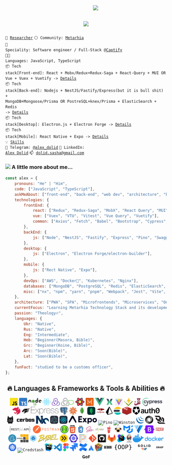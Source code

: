 <img align='right' src="https://media.giphy.com/media/M9gbBd9nbDrOTu1Mqx/giphy.gif" width="230">

<h1 align="center">
  <a href="https://git.io/typing-svg">
    <img src="https://readme-typing-svg.herokuapp.com/?font=Fira+Code&weight=600&size=30&center=true&lines=Hello,+There!+👋;I+am+Alex+Dolid....;Nice+to+meet+you!+🙂">
  </a>
</h1>

<code>🔭&nbsp;[Researcher](https://www.linkedin.com/in/alex-dolid/)</code>
<code>⚪ Community: [Metarhia](https://github.com/metarhia)</code><br>
<code>👷 Speciality: Software engineer / Full-Stack @[Captify](https://github.com/captify)</code><br>
<code>🧑‍💻 Languages: JavaScript, TypeScript</code><br>
<code>📦 Tech stack[Front-end]: React + Mobx/Redux+Redux-Saga + React-Query + MUI OR Vue + Vuex + Vuetify -> [Details](FRONTEND_DETAILS.md)</code><br>
<code>📦 Tech stack[Back-end]: Nodejs + NestJS/Fastify/Express(but it is bull shit) + MongoDB+Mongoose/Prisma OR PostreSQL+knex/Prisma + ElasticSearch + Redis -> [Details](BACKEND_DETAILS.md)</code><br>
<code>📦 Tech stack[Desktop]: Electron.js + Electron Forge -> [Details](DESKTOP_DETAILS.md)</code><br>
<code>📦 Tech stack[Mobile]: React Native + Expo -> [Details](MOBILE_DETAILS.md)</code><br>
<code>💡 [Skills](SKILLS.md)</code><br>
<code>💬 Telegram: [@alex_dolid](https://t.me/alex_dolid)</code>
<code>💬 LinkedIn: [Alex Dolid](https://linkedin.com/in/alex-dolid/)</code>
<code>📫 [dolid.sasha@gmail.com](mailto:dolid.sasha@gmail.com)</code>

### <img src="https://media.giphy.com/media/VgCDAzcKvsR6OM0uWg/giphy.gif" width="50"> A little more about me...  

```javascript
const alex = {
    pronouns: "He" | "Him",
    code: ["JavaScript", "TypeScript"],
    askMeAbout: ["front-end", "back-end", "web dev", "architecture", "best practice", "tech", "app dev", "theology🔥", "history"],
    technologies: {
        frontEnd: {
            react: ["Redux", "Redux-Saga", "MobX", "React Query", "MUI"],
            vue: ["Vuex", "VTU", "Vitest", "Vue Query", "Vuetify"],
            common: ["Axios", "Fetch", "Babel", "Bootstrap", "Cypress", "SCSS"],
        },
        backEnd: {
            js: ["Node", "NestJS", "Fastify", "Express", "Pino", "Swagger", "RESTful API", "WebSocket", "RPC"],
        },
        desktop: {
            js: ["Electron", "Electron Forge/electron-builder"],
        },
        mobile: {
            js: ["Rect Native", "Expo"],
        },
        devOps: ["AWS", "Docker🐳", "Kubernetes", "Nginx"],
        databases: ["MongoDB", "PostgreSQL", "Redis", "ElasticSearch", "MongoDB Atlas", "Prisma],
        misc: ["nx", "npm", "yarn", "pnpm", "Webpack", "Jest", "Vite", "Auth0", "Cerbos", "Credstash"],
    },
    architecture: ["PWA", "SPA", "Microfrontends", "Microservices", "Onion(Layer)", "DDD", "SOLID", "GRASP", "GoF"],
    currentFocus: "Learning Metarhia Technology Stack and its development principles",
    passion: "Theology🔥",
    languages: {
        Ukr: "Native",
        Rus: "Native",
        Eng: "Intermediate",
        Heb: "Beginner(Masora, Bible)",
        Grc: "Beginner(Koine, Bible)",
        Arc: "Soon(Bible)",
        Lat: "Soon(Bible)",
    },
    funFact: "studied to be a customs officer",
};
```

<h2 align="center">🔥 Languages & Frameworks & Tools & Abilities 🔥</h2>

<p align="center">
  <code><img title="JavaScript" height="25" src="images/javascript.svg"></code>
  <code><img title="TypeScript" height="25" src="images/typescript.svg"></code>
  <code><img title="Node.js" height="25" src="images/nodejs.svg"></code>
  <code><img title="React" height="25" src="images/react.svg"></code>
  <code><img title="Redux" height="25" src="images/redux.svg"></code>
  <code><img title="Redux-Saga" height="25" src="images/redux-saga.svg"></code>
  <code><img title="React Query" height="25" src="images/react-query.svg"></code>
  <code><img title="MobX" height="25" src="images/mobx.svg"></code>
  <code><img title="Vue" height="25" src="images/vue.svg"></code>
  <code><img title="Vuex" height="25" src="images/vuex.svg"></code>
  <code><img title="Vite" height="25" src="images/vite.svg"></code>
  <code><img title="Vitest" height="25" src="images/vitest.svg"></code>
  <code><img title="Jest" height="25" src="images/jest.svg"></code>
  <code><img title="Cypress" height="25" src="images/cypress.svg"></code>
  <code><img title="NestJS" height="25" src="images/nestjs.svg"></code>
  <code><img title="Fastify" height="25" src="images/fastify.svg"></code>
  <code><img title="Express" height="25" src="images/express.svg"></code>
  <code><img title="PostgreSQL" height="25" src="images/postgresql.svg"></code>
  <code><img title="Knex" height="25" src="images/knex.svg"></code>
  <code><img title="MongoDB" height="25" src="images/mongodb.svg"></code>
  <code><img title="MongoDB Atlas" height="25" src="images/mongodb-atlas.svg"></code>
  <code><img title="Mongoose" height="25" src="images/mongoose.svg"></code>
  <code><img title="Prisma" height="25" src="images/prisma.svg"></code>
  <code><img title="ElasticSearch" height="25" src="images/elasticsearch.svg"></code>
  <code><img title="Redis" height="25" src="images/redis.svg"></code>
  <code><img title="Auth0" height="25" src="images/auth0.svg"></code>
  <code><img title="Cerbos" height="25" src="images/cerbos.png"></code>
  <code><img title="NX" height="25" src="images/nx.svg"></code>
  <code><img title="Electron.js" height="25" src="images/electron.svg"></code>
  <code><img title="React Native" height="25" src="images/react-native.svg"></code>
  <code><img title="Expo" height="25" src="images/expo.svg"></code>
  <code><img title="Pino" height="25" src="https://avatars.githubusercontent.com/u/23048140?s=200&v=4"></code>
  <code><img title="Winston" height="25" src="https://avatars.githubusercontent.com/u/9682013?s=200&v=4"></code>
  <code><img title="JQuery" height="25" src="images/jquery.svg"></code>
  <code><img title="JSON" height="25" src="images/json.svg"></code>
  <code><img title="Websocket" height="25" src="images/websocket.svg"></code>
  <code><img title="RESTful API" height="25" src="images/restful-api.png"></code>
  <code><img title="Postman" height="25" src="images/postman.svg"></code>
  <code><img title="Swagger" height="25" src="images/swagger.svg"></code>
  <code><img title="HTML5" height="25" src="images/html5.svg"></code>
  <code><img title="CSS3" height="25" src="images/css3.svg"></code>
  <code><img title="SASS" height="25" src="images/sass.svg"></code>
  <code><img title="Stylus" height="25" src="images/stylus.svg"></code>
  <code><img title="Gulp" height="25" src="images/gulp.svg"></code>
  <code><img title="Pug" height="25" src="images/pug.svg"></code>
  <code><img title="Material UI" height="25" src="images/mui.svg"></code>
  <code><img title="Vuetify" height="25" src="images/vuetify.svg"></code>
  <code><img title="Bootstrap" height="25" src="images/bootstrap.svg"></code>
  <code><img title="npm" height="25" src="images/npm.svg"></code>
  <code><img title="Yarn" height="25" src="images/yarn.svg"></code>
  <code><img title="PNPM" height="25" src="images/pnpm.svg"></code>
  <code><img title="Webpack" height="25" src="images/webpack.svg"></code>
  <code><img title="Babel.js" height="25" src="images/babel.svg"></code>
  <code><img title="esbuild" height="25" src="images/esbuild.svg"></code>
  <code><img title="eslint" height="25" src="images/eslint.svg"></code>
  <code><img title="prettier" height="25" src="images/prettier.svg"></code>
  <code><img title="Git" height="25" src="images/git.svg"></code>
  <code><img title="GitHub" height="25" src="images/github.svg"></code>
  <code><img title="GitLab" height="25" src="images/gitlab.svg"></code>
  <code><img title="TeamCity" height="25" src="images/teamcity.svg"></code>
  <code><img title="Jenkins" height="25" src="images/jenkins.svg"></code>
  <code><img title="Docker" height="25" src="images/docker.svg"></code>
  <code><img title="Kubernetes" height="25" src="images/kubernetes.svg"></code>
  <code><img title="Credstash" height="25" src="https://avatars.githubusercontent.com/u/13857002?s=200&v=4"></code>
  <code><img title="WebStorm" height="25" src="images/webstorm.svg"></code>
  <code><img title="Visual Studio Code" height="25" src="images/vscode.svg"></code>
  <code><img title="Figma" height="25" src="images/figma.svg"></code>
  <code><img title="Jira" height="25" src="images/jira.svg"></code>
  <code><img title="Confluence" height="25" src="images/confluence.svg"></code>
  <code><img title="Atlassian" height="25" src="images/atlassian.svg"></code>
  <code><img title="Problem Solving" height="25" src="images/problemSolving.png"></code>
  <code><img title="DDD" height="25" src="images/ddd.svg"></code>
  <code><img title="OOP" height="25" src="images/oop.png"></code>
  <code><img title="SOLID" height="25" src="images/solid.png"></code>
  <code><img title="GRASP" height="25" src="images/grasp.png"></code>
  <code><img title="GoF" height="25" src="images/gof.png"></code>
</p>
